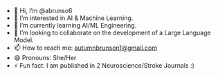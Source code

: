 - 👋 Hi, I’m @abrunso6
- 👀 I’m interested in AI & Machine Learning.
- 🌱 I’m currently learning AI/ML Engineering.
- 💞️ I’m looking to collaborate on the development of a Large Language Model. 
- 📫 How to reach me: autumnbrunson1@gmail.com
- 😄 Pronouns: She/Her
- ⚡ Fun fact: I am published in 2 Neuroscience/Stroke Journals :) 

<!---
abrunso6/abrunso6 is a ✨ special ✨ repository because its `README.md` (this file) appears on your GitHub profile.
You can click the Preview link to take a look at your changes.
--->

